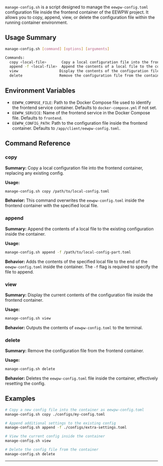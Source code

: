 `manage-config.sh` is a script designed to manage the `eewpw-config.toml` configuration file inside the frontend container of the EEWPW project. It allows you to copy, append, view, or delete the configuration file within the running container environment.

## Usage Summary

```bash
manage-config.sh [command] [options] [arguments]

Commands:
  copy <local-file>       Copy a local configuration file into the frontend container.
  append -f <local-file>  Append the contents of a local file to the config inside the container.
  view                   Display the contents of the configuration file inside the container.
  delete                 Remove the configuration file from the container.
```

## Environment Variables

- `EEWPW_COMPOSE_FILE`: Path to the Docker Compose file used to identify the frontend service container. Defaults to `docker-compose.yml` if not set.
- `EEWPW_SERVICE`: Name of the frontend service in the Docker Compose file. Defaults to `frontend`.
- `EEWPW_CONFIG_PATH`: Path to the configuration file inside the frontend container. Defaults to `/app/client/eewpw-config.toml`.

## Command Reference

### copy

**Summary:** Copy a local configuration file into the frontend container, replacing any existing config.

**Usage:**

```bash
manage-config.sh copy /path/to/local-config.toml
```

**Behavior:** This command overwrites the `eewpw-config.toml` inside the frontend container with the specified local file.

### append

**Summary:** Append the contents of a local file to the existing configuration inside the container.

**Usage:**

```bash
manage-config.sh append -f /path/to/local-config-part.toml
```

**Behavior:** Adds the contents of the specified local file to the end of the `eewpw-config.toml` inside the container. The `-f` flag is required to specify the file to append.

### view

**Summary:** Display the current contents of the configuration file inside the frontend container.

**Usage:**

```bash
manage-config.sh view
```

**Behavior:** Outputs the contents of `eewpw-config.toml` to the terminal.

### delete

**Summary:** Remove the configuration file from the frontend container.

**Usage:**

```bash
manage-config.sh delete
```

**Behavior:** Deletes the `eewpw-config.toml` file inside the container, effectively resetting the config.

## Examples

```bash
# Copy a new config file into the container as eewpw-config.toml
manage-config.sh copy ./configs/my-config.toml

# Append additional settings to the existing config
manage-config.sh append -f ./configs/extra-settings.toml

# View the current config inside the container
manage-config.sh view

# Delete the config file from the container
manage-config.sh delete
```

---
